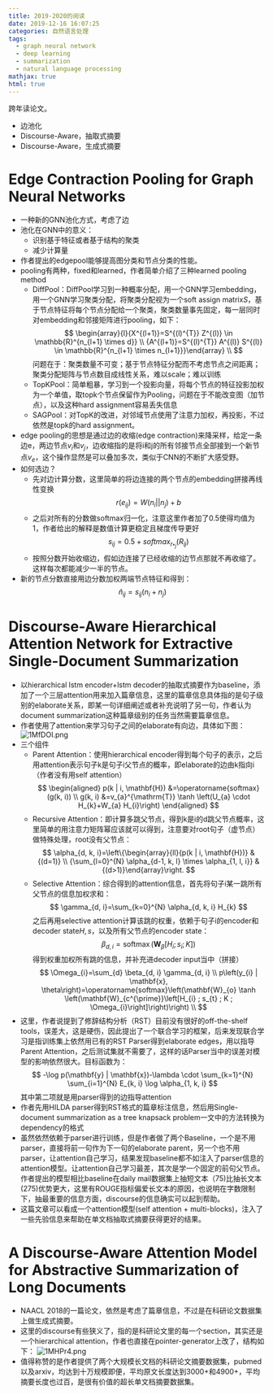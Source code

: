 ```yaml
---
title: 2019-2020的阅读
date: 2019-12-16 16:07:25
categories: 自然语言处理
tags:
  - graph neural network
  - deep learning
  - summarization
  -	natural language processing
mathjax: true
html: true
---
```


跨年读论文。
-	边池化
-	Discourse-Aware，抽取式摘要
-	Discourse-Aware，生成式摘要


<!--more-->

# Edge Contraction Pooling for Graph Neural Networks
-	一种新的GNN池化方式，考虑了边
-	池化在GNN中的意义：
	-	识别基于特征或者基于结构的聚类
	-	减少计算量
-	作者提出的edgepool能够提高图分类和节点分类的性能。
-	pooling有两种，fixed和learned，作者简单介绍了三种learned pooling method
	-	DiffPool：DiffPool学习到一种概率分配，用一个GNN学习embedding，用一个GNN学习聚类分配，将聚类分配视为一个soft assign matrix$S$，基于节点特征将每个节点分配给一个聚类，聚类数量事先固定，每一层同时对embedding和邻接矩阵进行pooling，如下：
	$$
	\begin{array}{l}{X^{(l+1)}=S^{(l)^{T}} Z^{(l)} \in \mathbb{R}^{n_{l+1} \times d}} \\ 
	{A^{(l+1)}=S^{(l)^{T}} A^{(l)} S^{(l)} \in \mathbb{R}^{n_{l+1} \times n_{l+1}}}\end{array} \\
	$$
	问题在于：聚类数量不可变；基于节点特征分配而不考虑节点之间距离；聚类分配矩阵与节点数目成线性关系，难以scale；难以训练
	-	TopKPool：简单粗暴，学习到一个投影向量，将每个节点的特征投影加权为一个单值，取topk个节点保留作为Pooling，问题在于不能改变图（加节点），以及这种hard assignment容易丢失信息
	-	SAGPool：对TopK的改进，对邻域节点使用了注意力加权，再投影，不过依然是topk的hard assignment。
-	edge pooling的思想是通过边的收缩(edge contraction)来降采样，给定一条边e，两边节点$v_i$和$v_j$，边收缩指的是将i和j的所有邻接节点全部接到一个新节点$v_e$，这个操作显然是可以叠加多次，类似于CNN的不断扩大感受野。
-	如何选边？
	-	先对边计算分数，这里简单的将边连接的两个节点的embedding拼接再线性变换
	$$
	r(e_{ij}) = W (n_i || n_j) + b
	$$
	-	之后对所有的分数做softmax归一化，注意这里作者加了0.5使得均值为1，作者给出的解释是数值计算更稳定且梯度传导更好
	$$
	s_{ij} = 0.5 + softmax_{r_{*j}}(R_{ij})
	$$
	-	按照分数开始收缩边，假如边连接了已经收缩的边节点那就不再收缩了。这样每次都能减少一半的节点。
-	新的节点分数直接用边分数加权两端节点特征和得到：
	$$
	\hat{n}_{i j}=s_{i j}\left(n_{i}+n_{j}\right)
	$$

# Discourse-Aware Hierarchical Attention Network for Extractive Single-Document Summarization
-	以hierarchical lstm encoder+lstm decoder的抽取式摘要作为baseline，添加了一个三层attention用来加入篇章信息，这里的篇章信息具体指的是句子级别的elaborate关系，即某一句详细阐述或者补充说明了另一句，作者认为document summarization这种篇章级别的任务当然需要篇章信息。
-	作者使用了attention来学习句子之间的elaborate有向边，具体如下图：
![1MfDOI.png](https://s2.ax1x.com/2020/01/29/1MfDOI.png)
-	三个组件
	-	Parent Attention：使用hierarchical encoder得到每个句子的表示，之后用attention表示句子k是句子i父节点的概率，即elaborate的边由k指向i（作者没有用self attention）
	$$
	\begin{aligned} p(k | i, \mathbf{H}) &=\operatorname{softmax}(g(k, i)) \\ g(k, i) &=v_{a}^{\mathrm{T}} \tanh \left(U_{a} \cdot H_{k}+W_{a} H_{i}\right) \end{aligned}
	$$
	-	Recursive Attention：即计算多跳父节点，得到k是i的d跳父节点概率，这里简单的用注意力矩阵幂应该就可以得到，注意要对root句子（虚节点）做特殊处理，root没有父节点：
	$$
	\alpha_{d, k, i}=\left\{\begin{array}{ll}{p(k | i, \mathbf{H})} & {(d=1)} \\ {\sum_{l=0}^{N} \alpha_{d-1, k, l} \times \alpha_{1, l, i}} & {(d>1)}\end{array}\right.
	$$
	-	Selective Attention：综合得到的attention信息，首先将句子i某一跳所有父节点的信息加权求和：
	$$
	\gamma_{d, i}=\sum_{k=0}^{N} \alpha_{d, k, i} H_{k}
	$$
	之后再用selective attention计算该跳的权重，依赖于句子i的encoder和decoder state$H,s$，以及所有父节点的encoder state：
	$$
	\beta_{d, i}=\operatorname{softmax}\left(\mathbf{W}_{\beta}\left[H_{i} ; s_{i} ; K\right]\right)
	$$
	得到权重加权所有跳的信息，并补充进decoder input当中（拼接）
	$$
	\Omega_{i}=\sum_{d} \beta_{d, i} \gamma_{d, i} \\
	p\left(y_{i} | \mathbf{x}, \theta\right)=\operatorname{softmax}\left(\mathbf{W}_{o} \tanh \left(\mathbf{W}_{c^{\prime}}\left[H_{i} ; s_{t} ; K ; \Omega_{i}\right]\right)\right) \\
	$$
-	这里，作者说提到了修辞结构分析（RST）目前没有很好的off-the-shelf tools，误差大，这是硬伤，因此提出了一个联合学习的框架，后来发现联合学习是指训练集上依然用已有的RST Parser得到elaborate edges，用以指导Parent Attention，之后测试集就不需要了，这样的话Parser当中的误差对模型的影响依然很大。目标函数为：
	$$
	-\log p(\mathbf{y} | \mathbf{x})-\lambda \cdot \sum_{k=1}^{N} \sum_{i=1}^{N} E_{k, i} \log \alpha_{1, k, i}
	$$
	其中第二项就是用parser得到的边指导attention
-	作者先用HILDA parser得到RST格式的篇章标注信息，然后用Single-document summarization as a tree knapsack
problem一文中的方法转换为dependency的格式
-	虽然依然依赖于parser进行训练，但是作者做了两个Baseline，一个是不用parser，直接将前一句作为下一句的elaborate parent，另一个也不用parser，让attention自己学习，结果发现baseline都不如注入了parser信息的attention模型。让attention自己学习最差，其次是学一个固定的前句父节点。作者提出的模型相比baseline在daily mail数据集上抽短文本（75)比抽长文本(275)优势更大，这里有ROUGE指标偏爱长文本的原因，也说明在字数限制下，抽最重要的信息方面，discourse的信息确实可以起到帮助。
-	这篇文章可以看成一个attention模型(self attention + multi-blocks)，注入了一些先验信息来帮助在单文档抽取式摘要获得更好的结果。

# A Discourse-Aware Attention Model for Abstractive Summarization of Long Documents
-	NAACL 2018的一篇论文，依然是考虑了篇章信息，不过是在科研论文数据集上做生成式摘要。
-	这里的discourse有些狭义了，指的是科研论文里的每一个section，其实还是一个hierarchical attention，作者也直接在pointer-generator上改了，结构如下：
![1MHPr4.png](https://s2.ax1x.com/2020/01/29/1MHPr4.png)
-	值得称赞的是作者提供了两个大规模长文档的科研论文摘要数据集，pubmed以及arxiv，均达到十万规模即便，平均原文长度达到3000+和4900+，平均摘要长度也过百，是很有价值的超长单文档摘要数据集。
